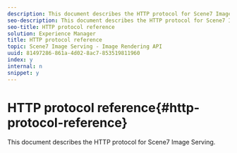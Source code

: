 ```yaml
---
description: This document describes the HTTP protocol for Scene7 Image Serving.
seo-description: This document describes the HTTP protocol for Scene7 Image Serving.
seo-title: HTTP protocol reference
solution: Experience Manager
title: HTTP protocol reference
topic: Scene7 Image Serving - Image Rendering API
uuid: 81497286-861a-4d02-8ac7-853519811960
index: y
internal: n
snippet: y
---
```


# HTTP protocol reference{#http-protocol-reference}

This document describes the HTTP protocol for Scene7 Image Serving.

